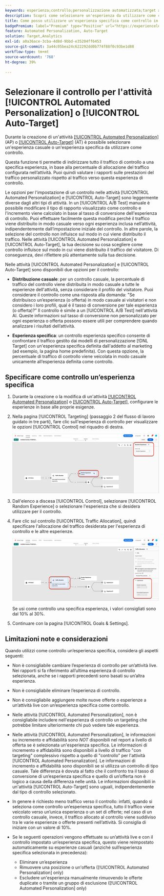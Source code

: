 ```yaml
---
keywords: esperienza;controllo;personalizzazione automatizzata;target automatico
description: Scopri come selezionare un'esperienza da utilizzare come controllo durante la creazione di un'attività [!UICONTROL Automated Personalization] (AP) o [!UICONTROL Auto-Target] in [!DNL Adobe Target].
title: Come posso utilizzare un'esperienza specifica come controllo in un'attività [!UICONTROL Automated Personalization]?
badgePremium: label="Premium" type="Positive" url="https://experienceleague.adobe.com/docs/target/using/introduction/intro.html?lang=en#premium newtab=true" tooltip="Scopri cosa è incluso in Target Premium."
feature: Automated Personalization, Auto-Target
solution: Target,Analytics
exl-id: a0a36ace-3cba-4d8d-9bbd-e35204ff6453
source-git-commit: 3a44c05bea24c622292dd0b774f88f0c93be1d88
workflow-type: tm+mt
source-wordcount: '768'
ht-degree: 39%

---
```


# Selezionare il controllo per l&#39;attività [!UICONTROL Automated Personalization] o [!UICONTROL Auto-Target]

Durante la creazione di un&#39;attività [[!UICONTROL Automated Personalization]](/help/main/c-activities/t-automated-personalization/automated-personalization.md) (AP) o [[!UICONTROL Auto-Target]](/help/main/c-activities/auto-target/auto-target-to-optimize.md) (AT) è possibile selezionare un&#39;esperienza casuale o un&#39;esperienza specifica da utilizzare come controllo.

Questa funzione ti permette di indirizzare tutto il traffico di controllo a una specifica esperienza, in base alla percentuale di allocazione del traffico configurata nell’attività. Puoi quindi valutare i rapporti sulle prestazioni del traffico personalizzato rispetto al traffico verso questa esperienza di controllo.

Le opzioni per l&#39;impostazione di un controllo nelle attività [!UICONTROL Automated Personalization] e [!UICONTROL Auto-Target] sono leggermente diverse dagli altri tipi di attività. In un [!UICONTROL A/B Test] manuale è possibile modificare il tipo di rapporto visualizzato come controllo e l&#39;incremento viene calcolato in base al tasso di conversione dell&#39;esperienza di controllo. Puoi effettuare facilmente questa modifica perché il traffico viene distribuito in modo casuale verso ogni esperienza inclusa nell’attività, indipendentemente dall’impostazione iniziale del controllo. In altre parole, la selezione del controllo non influisce sul modo in cui viene distribuito il traffico. Nelle attività [!UICONTROL Automated Personalization] e [!UICONTROL Auto-Target], la tua decisione su cosa scegliere come controllo influisce sul modo in cui viene distribuito il traffico del visitatore. Di conseguenza, devi riflettere più attentamente sulla tua decisione.

Nelle attività [!UICONTROL Automated Personalization] e [!UICONTROL Auto-Target] sono disponibili due opzioni per il controllo:

* **Distribuzione casuale**: per un controllo casuale, la percentuale di traffico del controllo viene distribuita in modo casuale a tutte le esperienze dell&#39;attività, senza considerare il profilo del visitatore. Puoi considerare il controllo come una risposta alla domanda: &quot;Se distribuisco un’esperienza (o offerta) in modo casuale ai visitatori e non considero i loro profili, qual è il tasso di conversione per tale esperienza (o offerta)?&quot; Il controllo è simile a un [!UICONTROL A/B Test] nell&#39;attività AI. Queste informazioni sul tasso di conversione non personalizzato per ogni esperienza o offerta possono essere utili per comprendere quando analizzare i risultati dell’attività.

* **Esperienza specifica**: un controllo esperienza specifico consente di confrontare il traffico gestito dai modelli di personalizzazione [!DNL Target] con un&#39;esperienza specifica definita dall&#39;addetto al marketing (ad esempio, la pagina home predefinita). Con questa opzione, la percentuale di traffico di controllo viene veicolata in modo casuale unicamente all’esperienza definita come controllo.

## Specificare come controllo un’esperienza specifica

1. Durante la creazione o la modifica di un&#39;attività [[!UICONTROL Automated Personalization]](/help/main/c-activities/t-automated-personalization/create-ap-activity.md) o [[!UICONTROL Auto-Target]](/help/main/c-activities/t-test-ab/t-test-create-ab/ab-audience.md), configurare le esperienze in base alle proprie esigenze.
1. Nella pagina [!UICONTROL Targeting] (passaggio 2 del flusso di lavoro guidato in tre parti), fare clic sull&#39;esperienza di controllo per visualizzare le opzioni [!UICONTROL Control] nel riquadro di destra.

   ![Riquadro di controllo](/help/main/c-activities/t-automated-personalization/assets/control.png)

1. Dall&#39;elenco a discesa [!UICONTROL Control], selezionare [!UICONTROL Random Experience] o selezionare l&#39;esperienza che si desidera utilizzare per il controllo.

1. Fare clic sul controllo [!UICONTROL Traffic Allocation], quindi specificare l&#39;allocazione del traffico desiderata per l&#39;esperienza di controllo e le altre esperienze.

   ![Barra di allocazione traffico](/help/main/c-activities/t-automated-personalization/assets/traffic-allocation.png)

   Se usi come controllo una specifica esperienza, i valori consigliati sono dal 10% al 30%.

1. Continuare con la pagina [!UICONTROL Goals & Settings].

## Limitazioni note e considerazioni

Quando utilizzi come controllo un’esperienza specifica, considera gli aspetti seguenti:

* Non è consigliabile cambiare l’esperienza di controllo per un’attività live. Nei rapporti si fa riferimento all’ultima esperienza di controllo selezionata, anche se i rapporti precedenti sono basati su un’altra esperienza.
* Non è consigliabile eliminare l’esperienza di controllo.
* Non è consigliabile aggiungere molte nuove offerte o esperienze a un’attività live con un’esperienza specifica come controllo.
* Nelle attività [!UICONTROL Automated Personalization], non è consigliabile includere nell&#39;esperienza di controllo un targeting che potrebbe limitare ulteriormente chi può vedere tale esperienza.
* Nelle attività [!UICONTROL Automated Personalization], le informazioni su incremento e affidabilità sono *NOT* disponibili nel report a livello di offerta se è selezionata un&#39;esperienza specifica. Le informazioni di incremento e affidabilità sono disponibili a livello di traffico &quot;con targeting&quot; complessivo rispetto a quello di &quot;controllo&quot; per l&#39;attività [!UICONTROL Automated Personalization]. Le informazioni di incremento e affidabilità sono disponibili se si utilizza un controllo di tipo casuale. Tale differenza è dovuta al fatto che il confronto tra il tasso di conversione di un’esperienza specifica e quello di un’offerta non è logico a causa della differenza nelle unità. Le informazioni disponibili in un&#39;attività [!UICONTROL Auto-Target] sono uguali, indipendentemente dal tipo di controllo selezionato.
* In genere è richiesto meno traffico verso il controllo: infatti, quando si seleziona come controllo un’esperienza specifica, tutto il traffico viene veicolato verso un’unica esperienza o un set di offerte; nel caso di un controllo casuale, invece, il traffico allocato al controllo viene suddiviso tra le varie esperienze o offerte presenti nell’attività. Si consiglia di iniziare con un valore di 10%.
* Se le seguenti operazioni vengono effettuate su un’attività live e con il controllo impostato un’esperienza specifica, questo viene reimpostato automaticamente su esperienze casuali (anziché sull’esperienza specifica selezionata in precedenza):

   * Eliminare un’esperienza
   * Rimuovere una posizione o un&#39;offerta ([!UICONTROL Automated Personalization] only)
   * Escludere un&#39;esperienza manualmente rimuovendo le offerte duplicate o tramite un gruppo di esclusione ([!UICONTROL Automated Personalization] only)
